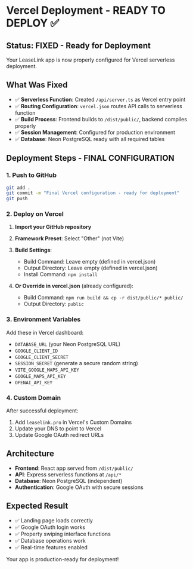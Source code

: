 # Vercel Deployment - READY TO DEPLOY ✅

## Status: FIXED - Ready for Deployment

Your LeaseLink app is now properly configured for Vercel serverless deployment.

## What Was Fixed
- ✅ **Serverless Function**: Created `/api/server.ts` as Vercel entry point
- ✅ **Routing Configuration**: `vercel.json` routes API calls to serverless function
- ✅ **Build Process**: Frontend builds to `/dist/public/`, backend compiles properly
- ✅ **Session Management**: Configured for production environment
- ✅ **Database**: Neon PostgreSQL ready with all required tables

## Deployment Steps - FINAL CONFIGURATION

### 1. Push to GitHub
```bash
git add .
git commit -m "Final Vercel configuration - ready for deployment"
git push
```

### 2. Deploy on Vercel
1. **Import your GitHub repository**
2. **Framework Preset**: Select "Other" (not Vite)
3. **Build Settings**:
   - Build Command: Leave empty (defined in vercel.json)
   - Output Directory: Leave empty (defined in vercel.json)
   - Install Command: `npm install`
   
4. **Or Override in vercel.json** (already configured):
   - Build Command: `npm run build && cp -r dist/public/* public/`
   - Output Directory: `public`

### 3. Environment Variables
Add these in Vercel dashboard:
- `DATABASE_URL` (your Neon PostgreSQL URL)
- `GOOGLE_CLIENT_ID` 
- `GOOGLE_CLIENT_SECRET`
- `SESSION_SECRET` (generate a secure random string)
- `VITE_GOOGLE_MAPS_API_KEY`
- `GOOGLE_MAPS_API_KEY`
- `OPENAI_API_KEY`

### 4. Custom Domain
After successful deployment:
1. Add `leaselink.pro` in Vercel's Custom Domains
2. Update your DNS to point to Vercel
3. Update Google OAuth redirect URLs

## Architecture
- **Frontend**: React app served from `/dist/public/`
- **API**: Express serverless functions at `/api/*`
- **Database**: Neon PostgreSQL (independent)
- **Authentication**: Google OAuth with secure sessions

## Expected Result
- ✅ Landing page loads correctly
- ✅ Google OAuth login works
- ✅ Property swiping interface functions
- ✅ Database operations work
- ✅ Real-time features enabled

Your app is production-ready for deployment!